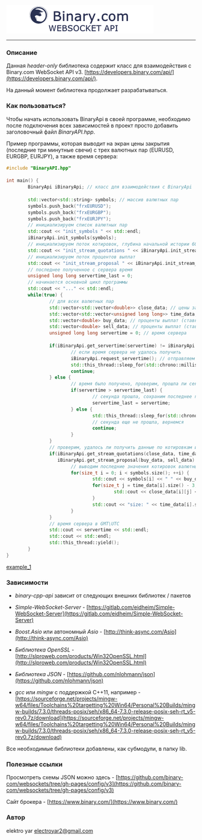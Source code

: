 ![binary-cpp-api logo](doc/logo/binary-cpp-api_logo.png)

***

### Описание

Данная *header-only* библиотека содержит класс для взаимодействия с Binary.com WebSocket API v3. [https://developers.binary.com/api/](https://developers.binary.com/api/). 

На данный момент библиотека продолжает разрабатываться.

### Как пользоваться?

Чтобы начать использовать BinaryApi в своей программе, необходимо после подключения всех зависимостей в проект просто добавить заголовочный файл *BinaryAPI.hpp*.

Пример программы, которая выводит на экран цены закрытия (последние три минутные свечи) с трех валютных пар (EURUSD, EURGBP, EURJPY), а также время сервера:
```C++
#include "BinaryAPI.hpp"

int main() {
        BinaryApi iBinaryApi; // класс для взаимодействия с BinaryApi
        
        std::vector<std::string> symbols; // массив валютных пар
        symbols.push_back("frxEURUSD");
        symbols.push_back("frxEURGBP");
        symbols.push_back("frxEURJPY");
        // инициализируем список валютных пар 
        std::cout << "init_symbols " << std::endl;
        iBinaryApi.init_symbols(symbols);
        // инициализируем поток котировок, глубина начальной истории 60 минут
        std::cout << "init_stream_quotations " << iBinaryApi.init_stream_quotations(60) << std::endl;
        // инициализируем поток процентов выплат
        std::cout << "init_stream_proposal " << iBinaryApi.init_stream_proposal(10, 3, iBinaryApi.MINUTES, "USD") << std::endl;
        // последнее полученное с сервера время
        unsigned long long servertime_last = 0;
        // начинается основной цикл программы
        std::cout << "..." << std::endl;
        while(true) {
                // для всех валютных пар
                std::vector<std::vector<double>> close_data; // цены закрытия
                std::vector<std::vector<unsigned long long>> time_data; // время открытия свечей
                std::vector<double> buy_data; // проценты выплат (ставка вверх)
                std::vector<double> sell_data; // проценты выплат (ставка вниз)
                unsigned long long servertime = 0; // время сервера

                if(iBinaryApi.get_servertime(servertime) != iBinaryApi.OK) {
                        // если время сервера не удалось получить
                        iBinaryApi.request_servertime(); // отправляем запрос на получение времени
                        std::this_thread::sleep_for(std::chrono::milliseconds(100)); // задержка 
                        continue;
                } else {
                        // время было получено, проверим, прошла ли секунда
                        if(servertime > servertime_last) {
                                // секунда прошла, сохраним последнее полученное от сервера время
                                servertime_last = servertime;
                        } else {
                                std::this_thread::sleep_for(std::chrono::milliseconds(100));
                                // секунда еще не прошла, вернемся
                                continue;
                        }
                }
                // проверим, удалось ли получить данные по котировкам и процентам выплат
                if(iBinaryApi.get_stream_quotations(close_data, time_data) == iBinaryApi.OK &&
                   iBinaryApi.get_stream_proposal(buy_data, sell_data) == iBinaryApi.OK) {
                        // выводим последние значения котировок валютных пар
                        for(size_t i = 0; i < symbols.size(); ++i) {
                                std::cout << symbols[i] << " " << buy_data[i] << "/" << sell_data[i] << std::endl;
                                for(size_t j = time_data[i].size() - 3; j < time_data[i].size(); ++j) {
                                        std::cout << close_data[i][j] << " " << time_data[i][j] << std::endl;
                                }
                                std::cout << "size: " << time_data[i].size() << std::endl;
                        }
                }
                // время сервера в GMT\UTC
                std::cout << servertime << std::endl;
                std::cout << std::endl;
                std::this_thread::yield();
        }
}
```

[example_1](doc/example_1.png)

### Зависимости

* *binary-cpp-api* зависит от следующих внешних библиотек / пакетов

* *Simple-WebSocket-Server* - [https://gitlab.com/eidheim/Simple-WebSocket-Server](https://gitlab.com/eidheim/Simple-WebSocket-Server)
* *Boost.Asio* или автономный *Asio* - [http://think-async.com/Asio](http://think-async.com/Asio)
* *Библиотека OpenSSL* - [http://slproweb.com/products/Win32OpenSSL.html](http://slproweb.com/products/Win32OpenSSL.html)
* *Библиотека JSON* - [https://github.com/nlohmann/json](https://github.com/nlohmann/json)
* *gcc* или *mingw* с поддержкой C++11, например - [https://sourceforge.net/projects/mingw-w64/files/Toolchains%20targetting%20Win64/Personal%20Builds/mingw-builds/7.3.0/threads-posix/seh/x86_64-7.3.0-release-posix-seh-rt_v5-rev0.7z/download](https://sourceforge.net/projects/mingw-w64/files/Toolchains%20targetting%20Win64/Personal%20Builds/mingw-builds/7.3.0/threads-posix/seh/x86_64-7.3.0-release-posix-seh-rt_v5-rev0.7z/download)

Все необходимые библиотеки добавлены, как субмодули, в папку lib. 

### Полезные ссылки

Просмотреть схемы JSON можно здесь - [https://github.com/binary-com/websockets/tree/gh-pages/config/v3](https://github.com/binary-com/websockets/tree/gh-pages/config/v3)

Сайт брокера - [https://www.binary.com/](https://www.binary.com/)

### Автор

elektro yar [electroyar2@gmail.com](electroyar2@gmail.com)

